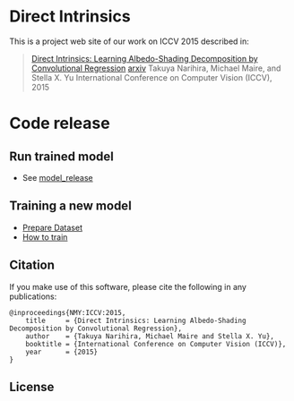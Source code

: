 # Direct Intrinsics

This is a project web site of our work on ICCV 2015 described in:

> [Direct Intrinsics: Learning Albedo-Shading Decomposition by Convolutional Regression](http://www.cv-foundation.org/openaccess/content_iccv_2015/papers/Narihira_Direct_Intrinsics_Learning_ICCV_2015_paper.pdf)
> [arxiv](http://arxiv.org/abs/1512.02311)
> Takuya Narihira, Michael Maire, and Stella X. Yu
> International Conference on Computer Vision (ICCV), 2015

# Code release
## Run trained model
* See [model_release](model_release)

## Training a new model
* [Prepare Dataset](data)
* [How to train](training)

## Citation

If you make use of this software, please cite the following in any publications:

    @inproceedings{NMY:ICCV:2015,
        title     = {Direct Intrinsics: Learning Albedo-Shading Decomposition by Convolutional Regression},
        author    = {Takuya Narihira, Michael Maire and Stella X. Yu},
        booktitle = {International Conference on Computer Vision (ICCV)},
        year      = {2015}
    }


## License
